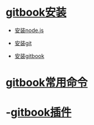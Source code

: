 # [gitbook安装](README.md)

* [安装node.js](chapter-1/README.md)

* [安装git](chapter-2/README.md)

* [安装gitbook](README.md)

# [gitbook常用命令](README.md)

# -[gitbook插件](README.md)



